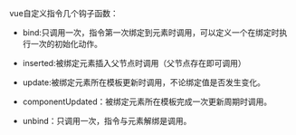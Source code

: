 vue自定义指令几个钩子函数：

- bind:只调用一次，指令第一次绑定到元素时调用，可以定义一个在绑定时执行一次的初始化动作。

- inserted:被绑定元素插入父节点时调用（父节点存在即可调用）

- update:被绑定元素所在模板更新时调用，不论绑定值是否发生变化。

- componentUpdated：被绑定元素所在模板完成一次更新周期时调用。

- unbind：只调用一次，指令与元素解绑是调用。

  

